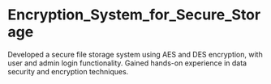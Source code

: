 # Encryption_System_for_Secure_Storage
Developed a secure file storage system using AES and DES encryption, with user and admin login functionality. Gained hands-on experience in data security and encryption techniques.
